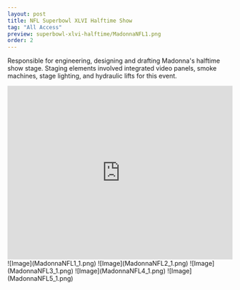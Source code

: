 ```yaml
---
layout: post
title: NFL Superbowl XLVI Halftime Show
tag: "All Access"
preview: superbowl-xlvi-halftime/MadonnaNFL1.png
order: 2
---
```

Responsible for engineering, designing and drafting Madonna's halftime show stage. Staging elements involved integrated video panels, smoke machines, stage lighting, and hydraulic lifts for this event.

<iframe frameborder="0" scrolling="no" height="390" width="100%" src="https://www.youtube.com/embed/X3ik_8QjM3U" allow="autoplay; encrypted-media" allowfullscreen></iframe>
![Image](MadonnaNFL1_1.png)
![Image](MadonnaNFL2_1.png)
![Image](MadonnaNFL3_1.png)
![Image](MadonnaNFL4_1.png)
![Image](MadonnaNFL5_1.png)
